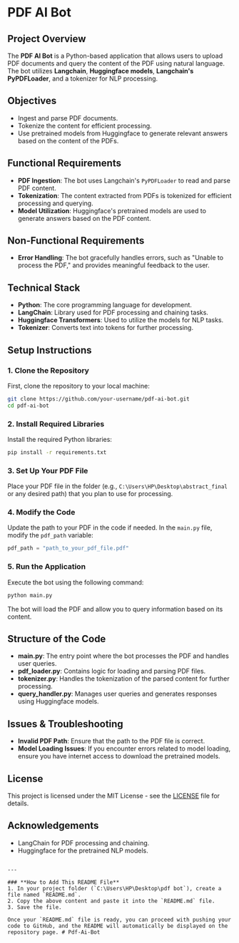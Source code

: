 
# PDF AI Bot

## Project Overview
The **PDF AI Bot** is a Python-based application that allows users to upload PDF documents and query the content of the PDF using natural language. The bot utilizes **Langchain**, **Huggingface models**, **Langchain's PyPDFLoader**, and a tokenizer for NLP processing.

## Objectives
- Ingest and parse PDF documents.
- Tokenize the content for efficient processing.
- Use pretrained models from Huggingface to generate relevant answers based on the content of the PDFs.

## Functional Requirements
- **PDF Ingestion**: The bot uses Langchain's `PyPDFLoader` to read and parse PDF content.
- **Tokenization**: The content extracted from PDFs is tokenized for efficient processing and querying.
- **Model Utilization**: Huggingface's pretrained models are used to generate answers based on the PDF content.

## Non-Functional Requirements
- **Error Handling**: The bot gracefully handles errors, such as "Unable to process the PDF," and provides meaningful feedback to the user.

## Technical Stack
- **Python**: The core programming language for development.
- **LangChain**: Library used for PDF processing and chaining tasks.
- **Huggingface Transformers**: Used to utilize the models for NLP tasks.
- **Tokenizer**: Converts text into tokens for further processing.

## Setup Instructions

### 1. Clone the Repository
First, clone the repository to your local machine:
```bash
git clone https://github.com/your-username/pdf-ai-bot.git
cd pdf-ai-bot
```

### 2. Install Required Libraries
Install the required Python libraries:
```bash
pip install -r requirements.txt
```

### 3. Set Up Your PDF File
Place your PDF file in the folder (e.g., `C:\Users\HP\Desktop\abstract_final` or any desired path) that you plan to use for processing.

### 4. Modify the Code
Update the path to your PDF in the code if needed. In the `main.py` file, modify the `pdf_path` variable:
```python
pdf_path = "path_to_your_pdf_file.pdf"
```

### 5. Run the Application
Execute the bot using the following command:
```bash
python main.py
```

The bot will load the PDF and allow you to query information based on its content.

## Structure of the Code
- **main.py**: The entry point where the bot processes the PDF and handles user queries.
- **pdf_loader.py**: Contains logic for loading and parsing PDF files.
- **tokenizer.py**: Handles the tokenization of the parsed content for further processing.
- **query_handler.py**: Manages user queries and generates responses using Huggingface models.

## Issues & Troubleshooting
- **Invalid PDF Path**: Ensure that the path to the PDF file is correct.
- **Model Loading Issues**: If you encounter errors related to model loading, ensure you have internet access to download the pretrained models.

## License
This project is licensed under the MIT License - see the [LICENSE](LICENSE) file for details.

## Acknowledgements
- LangChain for PDF processing and chaining.
- Huggingface for the pretrained NLP models.
```

---

### **How to Add This README File**
1. In your project folder (`C:\Users\HP\Desktop\pdf bot`), create a file named `README.md`.
2. Copy the above content and paste it into the `README.md` file.
3. Save the file.

Once your `README.md` file is ready, you can proceed with pushing your code to GitHub, and the README will automatically be displayed on the repository page. #   P d f - A i - B o t  
 